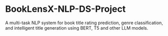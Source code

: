 # BookLensX-NLP-DS-Project
A multi-task NLP system for book title rating prediction, genre classification, and intelligent title generation using BERT, T5 and other LLM models.

